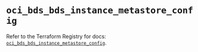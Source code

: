 # `oci_bds_bds_instance_metastore_config`

Refer to the Terraform Registry for docs: [`oci_bds_bds_instance_metastore_config`](https://registry.terraform.io/providers/oracle/oci/7.19.0/docs/resources/bds_bds_instance_metastore_config).
